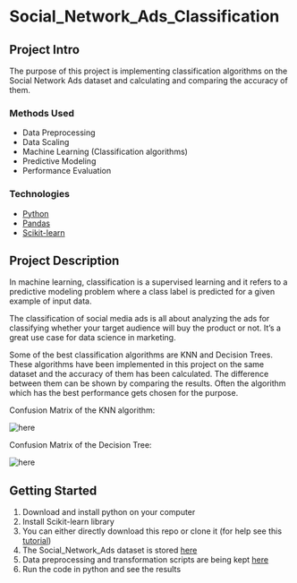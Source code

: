 # Social_Network_Ads_Classification


## Project Intro
The purpose of this project is implementing classification algorithms on the Social Network Ads dataset and calculating and comparing the accuracy of them.

### Methods Used
* Data Preprocessing
* Data Scaling
* Machine Learning (Classification algorithms)
* Predictive Modeling
* Performance Evaluation

### Technologies
* [Python](https://www.python.org/)
* [Pandas](https://pandas.pydata.org/)
* [Scikit-learn](https://scikit-learn.org/stable/)

## Project Description
In machine learning, classification is a supervised learning and it refers to a predictive modeling problem where a class label is predicted for a given example of input data.

The classification of social media ads is all about analyzing the ads for classifying whether your target audience will buy the product or not. It’s a great use case for data science in marketing.

Some of the best classification algorithms are KNN and Decision Trees. These algorithms have been implemented in this project on the same dataset and the accuracy of them has been calculated. The difference between them can be shown by comparing the results. Often the algorithm which has the best performance gets chosen for the purpose.

Confusion Matrix of the KNN algorithm:

![here](https://github.com/Unisepp/Classification/blob/main/SocialNetworkAds/Confusion%20Matrix_KNN.png)

Confusion Matrix of the Decision Tree:

![here](https://github.com/Unisepp/Classification/blob/main/SocialNetworkAds/Confusion%20Matrix_DecisionTree.png)


## Getting Started

1. Download and install python on your computer
2. Install Scikit-learn library
3. You can either directly download this repo or clone it (for help see this [tutorial](https://help.github.com/articles/cloning-a-repository/)) 
4. The Social_Network_Ads dataset is stored [here](https://github.com/Unisepp/Classification/blob/main/SocialNetworkAds/Social_Network_Ads.csv)
5. Data preprocessing and transformation scripts are being kept [here](https://github.com/Unisepp/Classification/blob/main/SocialNetworkAds/SocialNetworkAds.py)
6. Run the code in python and see the results

